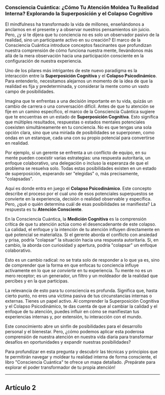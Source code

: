 ### **Consciencia Cuántica: ¿Cómo Tu Atención Moldea Tu Realidad Interna? Explorando la Superposición y el Colapso Cognitivo**
El mindfulness ha transformado la vida de millones, enseñándonos a anclarnos en el presente y a observar nuestros pensamientos sin juicio. Pero, ¿y si te dijera que tu conciencia no es solo un observador pasivo de la realidad, sino un participante activo en su creación? El marco de la Consciencia Cuántica introduce conceptos fascinantes que profundizan nuestra comprensión de cómo funciona nuestra mente, llevándonos más allá de la mera observación hacia una participación consciente en la configuración de nuestra experiencia.

Uno de los pilares más intrigantes de este nuevo paradigma es la interacción entre la **Superposición Cognitiva** y el **Colapso Psicodinámico**. Para entenderlo, necesitamos alejarnos un momento de la idea de que la realidad es fija y predeterminada, y considerar la mente como un vasto campo de posibilidades.

Imagina que te enfrentas a una decisión importante en tu vida, quizás un cambio de carrera o una conversación difícil. Antes de que tu atención se fije en un camino específico, el marco de la Consciencia Cuántica sugiere que te encuentras en un estado de **Superposición Cognitiva**. Esto significa que múltiples resultados, respuestas o estados mentales potenciales coexisten simultáneamente en tu conciencia. No es que tengas una sola opción clara, sino que una miríada de posibilidades se superponen, como ondas en un estanque, cada una con su propio potencial para convertirse en realidad.

Por ejemplo, si un gerente se enfrenta a un conflicto de equipo, en su mente pueden coexistir varias estrategias: una respuesta autoritaria, un enfoque colaborativo, una delegación o incluso la esperanza de que el problema se resuelva solo. Todas estas posibilidades existen en un estado de superposición, esperando ser "elegidas" o, más precisamente, "colapsadas".

Aquí es donde entra en juego el **Colapso Psicodinámico**. Este concepto describe el proceso por el cual uno de esos potenciales superpuestos se convierte en la experiencia, decisión o realidad observable y específica. Pero, ¿qué o quién determina cuál de esas posibilidades se manifiesta? La respuesta es tu **Atención Consciente**.

En la Consciencia Cuántica, la **Medición Cognitiva** es la comprensión crítica de que tu atención actúa como el desencadenante de este colapso. La calidad, el enfoque y la intención de tu atención influyen directamente en qué potencial se materializa. Si el gerente aborda el conflicto con ansiedad y prisa, podría "colapsar" la situación hacia una respuesta autoritaria. Si, en cambio, la aborda con curiosidad y apertura, podría "colapsar" un enfoque colaborativo.

Esto es un cambio radical: no se trata solo de responder a lo que ya es, sino de comprender que la forma en que enfocas tu conciencia influye activamente en lo que *se convierte* en tu experiencia. Tu mente no es un mero receptor; es un generador, un filtro y un moldeador de la realidad que percibes y en la que participas.

La relevancia de esto para tu consciencia es profunda. Significa que, hasta cierto punto, no eres una víctima pasiva de tus circunstancias internas o externas. Tienes un papel activo. Al comprender la Superposición Cognitiva y el Colapso Psicodinámico, te das cuenta de que al cambiar la calidad y el enfoque de tu atención, puedes influir en cómo se manifiestan tus experiencias internas y, por extensión, tu interacción con el mundo.

Este conocimiento abre un sinfín de posibilidades para el desarrollo personal y el bienestar. Pero, ¿cómo podemos aplicar esta poderosa comprensión de nuestra atención en nuestra vida diaria para transformar desafíos en oportunidades y expandir nuestras posibilidades?

Para profundizar en esta pregunta y descubrir las técnicas y principios que te permitirán navegar y moldear tu realidad interna de forma consciente, el libro "Consciencia Cuántica" te ofrece un mapa detallado. ¡Prepárate para explorar el poder transformador de tu propia atención!

---

## Artículo 2